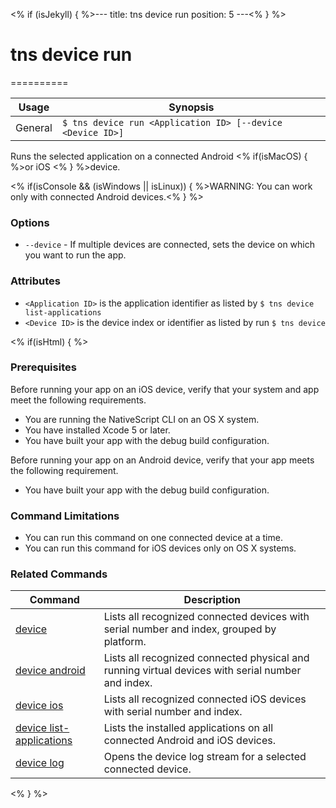 <% if (isJekyll) { %>---
title: tns device run
position: 5
---<% } %>
# tns device run
==========

Usage | Synopsis
------|-------
General | `$ tns device run <Application ID> [--device <Device ID>]`

Runs the selected application on a connected Android <% if(isMacOS) { %>or iOS <% } %>device.

<% if(isConsole && (isWindows || isLinux)) { %>WARNING: You can work only with connected Android devices.<% } %>

### Options
* `--device` - If multiple devices are connected, sets the device on which you want to run the app.

### Attributes
* `<Application ID>` is the application identifier as listed by `$ tns device list-applications` 
* `<Device ID>` is the device index or identifier as listed by run `$ tns device`

<% if(isHtml) { %>
### Prerequisites
Before running your app on an iOS device, verify that your system and app meet the following requirements.

* You are running the NativeScript CLI on an OS X system.
* You have installed Xcode 5 or later.
* You have built your app with the debug build configuration.

Before running your app on an Android device, verify that your app meets the following requirement.

* You have built your app with the debug build configuration.

### Command Limitations

* You can run this command on one connected device at a time.
* You can run this command for iOS devices only on OS X systems.

### Related Commands

Command | Description
----------|----------
[device](device.html) | Lists all recognized connected devices with serial number and index, grouped by platform.
[device android](device-android.html) | Lists all recognized connected physical and running virtual devices with serial number and index.
[device ios](device-ios.html) | Lists all recognized connected iOS devices with serial number and index.
[device list-applications](device-list-applications.html) | Lists the installed applications on all connected Android and iOS devices.
[device log](device-log.html) | Opens the device log stream for a selected connected device.
<% } %>